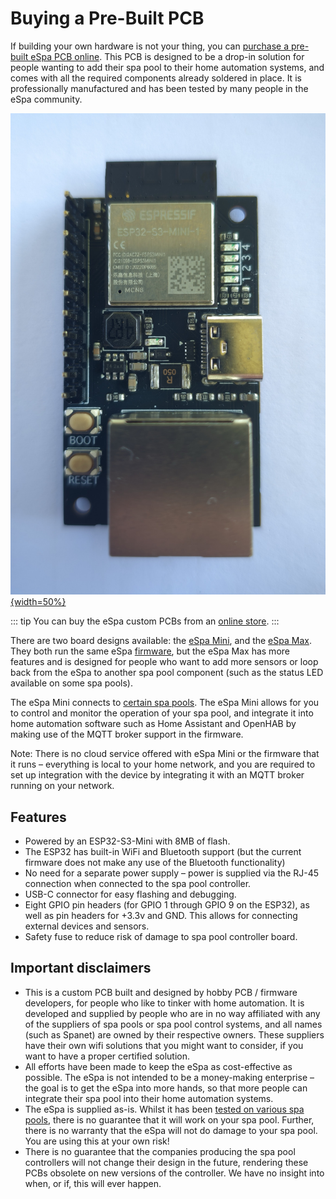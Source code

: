 # Buying a Pre-Built PCB

If building your own hardware is not your thing, you can [purchase a pre-built eSpa PCB online](https://store.jonathangiles.net). This PCB is designed to be a drop-in solution for people wanting to add their spa pool to their home automation systems, and comes with all the required components already soldered in place. It is professionally manufactured and has been tested by many people in the eSpa community.

[![eSpa board](/images/espa-mini-top.jpg){width=50%}](https://store.jonathangiles.net)

::: tip
You can buy the eSpa custom PCBs from an [online store](https://store.jonathangiles.net).
:::

There are two board designs available: the [eSpa Mini](https://store.jonathangiles.net/product/espa-mini/), and the [eSpa Max](https://store.jonathangiles.net/product/espa-max/). They both run the same eSpa [firmware](/firmware), but the eSpa Max has more features and is designed for people who want to add more sensors or loop back from the eSpa to another spa pool component (such as the status LED available on some spa pools).

The eSpa Mini connects to [certain spa pools](/compatibility). The eSpa Mini allows for you to control and monitor the operation of your spa pool, and integrate it into home automation software such as Home Assistant and OpenHAB by making use of the MQTT broker support in the firmware.

Note: There is no cloud service offered with eSpa Mini or the firmware that it runs – everything is local to your home network, and you are required to set up integration with the device by integrating it with an MQTT broker running on your network.

## Features

* Powered by an ESP32-S3-Mini with 8MB of flash.
* The ESP32 has built-in WiFi and Bluetooth support (but the current firmware does not make any use of the Bluetooth functionality)
* No need for a separate power supply – power is supplied via the RJ-45 connection when connected to the spa pool controller.
* USB-C connector for easy flashing and debugging.
* Eight GPIO pin headers (for GPIO 1 through GPIO 9 on the ESP32), as well as pin headers for +3.3v and GND. This allows for connecting external devices and sensors.
* Safety fuse to reduce risk of damage to spa pool controller board.

## Important disclaimers

* This is a custom PCB built and designed by hobby PCB / firmware developers, for people who like to tinker with home automation. It is developed and supplied by people who are in no way affiliated with any of the suppliers of spa pools or spa pool control systems, and all names (such as Spanet) are owned by their respective owners. These suppliers have their own wifi solutions that you might want to consider, if you want to have a proper certified solution.
* All efforts have been made to keep the eSpa as cost-effective as possible. The eSpa is not intended to be a money-making enterprise – the goal is to get the eSpa into more hands, so that more people can integrate their spa pool into their home automation systems.
* The eSpa is supplied as-is. Whilst it has been [tested on various spa pools](/compatibility), there is no guarantee that it will work on your spa pool. Further, there is no warranty that the eSpa will not do damage to your spa pool. You are using this at your own risk!
* There is no guarantee that the companies producing the spa pool controllers will not change their design in the future, rendering these PCBs obsolete on new versions of the controller. We have no insight into when, or if, this will ever happen.
